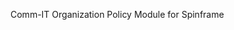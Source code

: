 Comm-IT Organization Policy Module for Spinframe

<!-- terraform-docs output will go here -->
<!-- BEGINNING OF PRE-COMMIT-TERRAFORM DOCS HOOK -->

<!-- END OF PRE-COMMIT-TERRAFORM DOCS HOOK -->